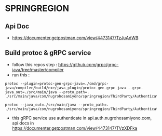 # SPRINGREGION

## Api Doc
- https://documenter.getpostman.com/view/4473147/TzJuAdWB

## Build protoc & gRPC service
- follow this repos step : https://github.com/grpc/grpc-java/tree/master/compiler
- run this : 
```
protoc --plugin=protoc-gen-grpc-java=./cmd/grpc-java/compiler/build/exe/java_plugin/protoc-gen-grpc-java --grpc-java_out=./src/main/java --proto_path=. ./src/main/java/com/nugrohosamiyono/springregion/ThirdParty/Authenticate/Protos/AuthService.proto
```
```
protoc --java_out=./src/main/java --proto_path=. ./src/main/java/com/nugrohosamiyono/springregion/ThirdParty/Authenticate/Protos/AuthService.proto 
```
- this gRPC service use authenticate in api.auth.nugrohosamiyono.com, api docs in https://documenter.getpostman.com/view/4473147/TVzXDFka 